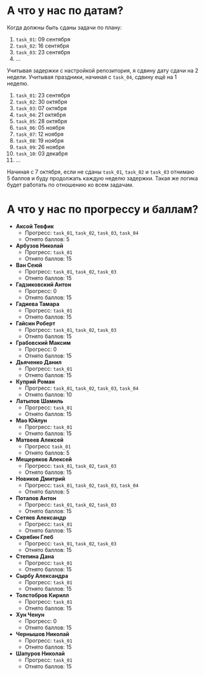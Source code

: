 # А что у нас по датам?

Когда должны быть сданы задачи по плану:
1. `task_01`: 09 сентября
1. `task_02`: 16 сентября
1. `task_03`: 23 сентября
1. ...

Учитывая задержки с настройкой репозитория, я сдвину дату сдачи на 2 недели.
Учитывая праздники, начиная с `task_04`, сдвину ещё на 1 неделю.

1. `task_01`: 23 сентября
1. `task_02`: 30 октября
1. `task_03`: 07 октября
1. `task_04`: 21 октября
1. `task_05`: 28 октября
1. `task_06`: 05 ноября
1. `task_07`: 12 ноября
1. `task_08`: 19 ноября
1. `task_09`: 26 ноября
1. `task_10`: 03 декабря
1. ...

Начиная с 7 октября, если не сданы `task_01`, `task_02` и `task_03` отнимаю 5 баллов и буду продолжать каждую неделю задержки.
Такая же логика будет работать по отношению ко всем задачам.

# А что у нас по прогрессу и баллам?

- **Аксой Тевфик**
  - Прогресс: `task_01`, `task_02`, `task_03`, `task_04`
  - Отнято баллов: 5
- **Арбузов Николай**
  - Прогресс: `task_01`
  - Отнято баллов: 15
- **Ван Сеюй**
  - Прогресс: `task_01`, `task_02`, `task_03`
  - Отнято баллов: 15
- **Гадзиковский Антон**
  - Прогресс: 0
  - Отнято баллов: 15
- **Гадиева Тамара**
  - Прогресс: `task_01`
  - Отнято баллов: 15
- **Гайсин Роберт**
  - Прогресс: `task_01`, `task_02`, `task_03`
  - Отнято баллов: 15
- **Грабовский Максим**
  - Прогресс: 0
  - Отнято баллов: 15
- **Дьяченко Данил**
  - Прогресс: `task_01`
  - Отнято баллов: 15
- **Куприй Роман**
  - Прогресс: `task_01`, `task_02`, `task_03`, `task_04`
  - Отнято баллов: 10
- **Латыпов Шамиль**
  - Прогресс: `task_01`
  - Отнято баллов: 15
- **Мао Юйлун**
  - Прогресс: `task_01`
  - Отнято баллов: 15
- **Матвеев Алексей**
  - Прогресс `task_01`
  - Отнято баллов: 5
- **Мещеряков Алексей**
  - Прогресс: `task_01`, `task_02`, `task_03`
  - Отнято баллов: 15
- **Новиков Дмитрий**
  - Прогресс: `task_01`, `task_02`, `task_03`, `task_04`
  - Отнято баллов: 5
- **Потапов Антон**
  - Прогресс: `task_01`, `task_02`, `task_03`
  - Отнято баллов: 15
- **Сетяев Александр**
  - Прогресс: `task_01`
  - Отнято баллов: 15
- **Скрябин Глеб**
  - Прогресс: `task_01`, `task_02`, `task_03`
  - Отнято баллов: 15
- **Степина Дана**
  - Прогресс: `task_01`
  - Отнято баллов: 15
- **Сырбу Александра**
  - Прогресс: `task_01`
  - Отнято баллов: 15
- **Толстобров Кирилл**
  - Прогресс: `task_01`
  - Отнято баллов: 15
- **Хун Ченун**
  - Прогресс: 0
  - Отнято баллов: 15
- **Чернышов Николай**
  - Прогресс: `task_01`
  - Отнято баллов: 15
- **Шапуров Николай**
  - Прогресс: `task_01`
  - Отнято баллов: 15
